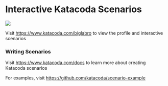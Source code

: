 # Interactive Katacoda Scenarios

[![](http://shields.katacoda.com/katacoda/biglabro/count.svg)](https://www.katacoda.com/biglabro "Get your profile on Katacoda.com")

Visit https://www.katacoda.com/biglabro to view the profile and interactive scenarios

### Writing Scenarios
Visit https://www.katacoda.com/docs to learn more about creating Katacoda scenarios

For examples, visit https://github.com/katacoda/scenario-example

